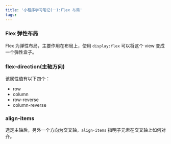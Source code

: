 ```yaml
---
title: '小程序学习笔记(一):Flex 布局'
tags:
---
```


### Flex 弹性布局

Flex 为弹性布局，主要作用在布局上，使用 `display:flex` 可以将这个 view 变成一个弹性盒子。


### flex-direction(主轴方向)
该属性值有以下四个：
* row
* column
* row-reverse
* column-reverse

### align-items

选定主轴后，另外一个方向为交叉轴，`align-items` 指明子元素在交叉轴上如何对齐。


